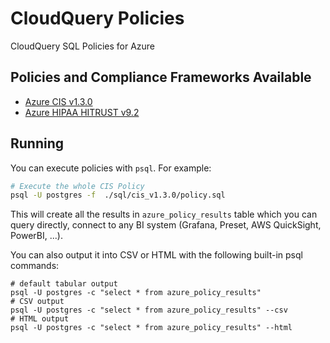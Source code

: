 # CloudQuery Policies
CloudQuery SQL Policies for Azure

## Policies and Compliance Frameworks Available

- [Azure CIS v1.3.0](./sql/cis_v1.3.0/policy.sql)
- [Azure HIPAA HITRUST v9.2](./sql/hipaa_hitrust_v9.2/policy.sql)

## Running

You can execute policies with `psql`. For example:

```bash
# Execute the whole CIS Policy
psql -U postgres -f  ./sql/cis_v1.3.0/policy.sql
```

This will create all the results in `azure_policy_results` table which you can query directly, connect to any BI system (Grafana, Preset, AWS QuickSight, PowerBI, ...).

You can also output it into CSV or HTML with the following built-in psql commands:

```
# default tabular output
psql -U postgres -c "select * from azure_policy_results"
# CSV output
psql -U postgres -c "select * from azure_policy_results" --csv
# HTML output
psql -U postgres -c "select * from azure_policy_results" --html
```
